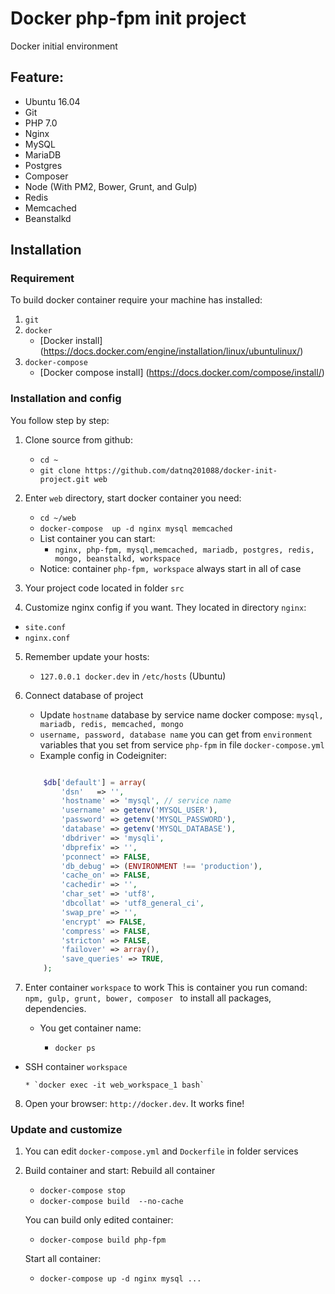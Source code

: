 # Docker php-fpm init project

Docker initial environment
## Feature:

* Ubuntu 16.04
* Git
* PHP 7.0
* Nginx
* MySQL
* MariaDB
* Postgres
* Composer
* Node (With PM2, Bower, Grunt, and Gulp)
* Redis
* Memcached
* Beanstalkd


## Installation
### Requirement
To build docker container require your machine has installed:

1. `git`
2. `docker`
   * [Docker install] (https://docs.docker.com/engine/installation/linux/ubuntulinux/)
3. `docker-compose`
    * [Docker compose install] (https://docs.docker.com/compose/install/) 


###  Installation and config
You follow step by step:

1. Clone source from github:
    * `cd ~`
    * `git clone https://github.com/datnq201088/docker-init-project.git web`

2. Enter `web` directory, start docker container you need:
    * `cd ~/web`
    * `docker-compose  up -d nginx mysql memcached`
    * List container you can start:
        - `nginx, php-fpm, mysql,memcached, mariadb, postgres, redis, mongo, beanstalkd, workspace`
    * Notice: container `php-fpm, workspace` always start in all of case  
        
3. Your project code located in folder `src`
   
4. Customize nginx config if you want. They located in directory `nginx`:

 * `site.conf`
 * `nginx.conf`
     
5. Remember update your hosts:
    * `127.0.0.1 docker.dev` in `/etc/hosts` (Ubuntu)

6. Connect database of project
    * Update `hostname` database  by service name docker compose: `mysql, mariadb, redis, memcached, mongo`
    * `username, password, database name` you can get from  `environment` variables that you set from service `php-fpm` in file `docker-compose.yml`
    * Example config in Codeigniter:
    ```php

        $db['default'] = array(
            'dsn'   => '',
            'hostname' => 'mysql', // service name 
            'username' => getenv('MYSQL_USER'),
            'password' => getenv('MYSQL_PASSWORD'),
            'database' => getenv('MYSQL_DATABASE'),
            'dbdriver' => 'mysqli',
            'dbprefix' => '',
            'pconnect' => FALSE,
            'db_debug' => (ENVIRONMENT !== 'production'),
            'cache_on' => FALSE,
            'cachedir' => '',
            'char_set' => 'utf8',
            'dbcollat' => 'utf8_general_ci',
            'swap_pre' => '',
            'encrypt' => FALSE,
            'compress' => FALSE,
            'stricton' => FALSE,
            'failover' => array(),
            'save_queries' => TRUE,
        );
    ```


7. Enter container `workspace`  to work
   This is container you run comand: `npm, gulp, grunt, bower, composer ` to install all packages, dependencies.
   * You get container name:
   
        * `docker ps `
  * SSH container `workspace`
  
        * `docker exec -it web_workspace_1 bash`

8. Open your browser: `http://docker.dev`. It works fine! 


### Update and customize

1. You can edit `docker-compose.yml` and `Dockerfile` in folder services

2. Build container and start:
   Rebuild all container
    *   `docker-compose stop`
    *   `docker-compose build  --no-cache` 
    
   You can build only edited container:
    *   `docker-compose build php-fpm`

   Start all container: 
    *   `docker-compose up -d nginx mysql ... ` 

